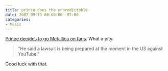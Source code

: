 ```yaml
---
title: prince does the unpredictable
date: 2007-09-13 00:00:00 -07:00
categories:
- Music
---
```


<p><a href="http://www.telegraph.co.uk/news/main.jhtml?xml=/news/2007/09/13/nprince113.xml">Prince decides to go Metallica on fans</a>. What a pity. </p>

<blockquote>"He said a lawsuit is being prepared at the moment in the US against YouTube."</blockquote>

<p>Good luck with that.</p>
